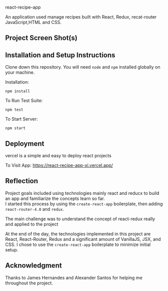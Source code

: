 
react-recipe-app

An application used manage recipes  built with React, Redux, recat-router  JavaScript,HTML and CSS.


## Project Screen Shot(s)


## Installation and Setup Instructions

Clone down this repository. You will need `node` and `npm` installed globally on your machine.  

Installation:

`npm install`  

To Run Test Suite:  

`npm test`  

To Start Server:

`npm start`  

## Deployment 
vercel is a simple and easy to deploy react projects 

To Visit App:
https://react-recipe-app-xi.vercel.app/

## Reflection
 
 Project goals included using technologies mainly react and reducx to build an app and familiarize the concepts learn so far.  
 I started this process by using the `create-react-app` boilerplate, then adding `react-router-4.0` and `redux`.  

The main challenge was to understand the concept of react-redux really and applied to the project

At the end of the day, the technologies implemented in this project are React, React-Router, Redux and a significant amount of VanillaJS, JSX, and CSS. I chose to use the `create-react-app` boilerplate to minimize initial setup.

## Acknowledgment 

Thanks to James Hernandes and Alexander Santos for helping me throughout the project.
